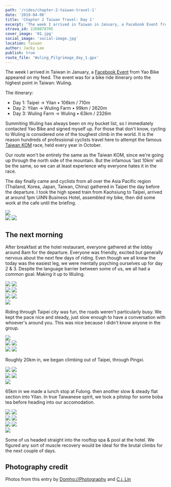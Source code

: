 ```yaml
---
path: '/rides/chapter-2-taiwan-travel-1'
date: '2019-04-06'
title: 'Chapter 2 Taiwan Travel: Day 1'
excerpt: 'The week I arrived in Taiwan in January, a Facebook Event from Yao Bike appeared on my Facebook. The event was for a bike ride itinerary onto the highest point in Taiwan: Wuling.'
strava_id: 2268078705
cover_image: '01.jpg'
social_image: 'social-image.jpg'
location: Taiwan
author: Jacky Lee
publish: true
route_file: 'Wuling_Pilgrimage_day_1.gpx'
---
```


The week I arrived in Taiwan in January, a [Facebook Event](<[https://link](https://www.facebook.com/events/315813365694649)>) from Yao Bike appeared on my feed. The event was for a bike ride itinerary onto the highest point in Taiwan: Wuling.

The itinerary:

- Day 1: Taipei → Yilan • 106km / 710m
- Day 2: Yilan → Wuling Farm • 99km / 2620m
- Day 3: Wuling Farm → Wuling • 63km / 2326m

Summiting Wuling has always been on my bucket list, so I immediately contacted Yao Bike and signed myself up. For those that don't know, cycling to Wuling is considered one of the toughest climb in the world. It is the reason hundreds of professional cyclists travel here to attempt the famous [Taiwan KOM](https://www.youtube.com/watch?v=Sxfd2xzlM6k) race, held every year in October.

Our route won't be entirely the same as the Taiwan KOM, since we're going up through the north side of the mountain. But the infamous 'last 10km' will be the same, so we can at least experience why everyone hates it in the race.

The day finally came and cyclists from all over the Asia Pacific region (Thailand, Korea, Japan, Taiwan, China) gathered in Taipei the day before the departure. I took the high speed train from Kaohsiung to Taipei, arrived at around 1pm <marker-link lat='25.089801' lng='121.518402' label='A' zoom='16'>UiNN Business Hotel</marker-link>, assembled my bike, then did some work at the cafe until the briefing.

<div class='c-photo-cluster'>
<image-zoom caption="There were around 30 riders that came from all over the Asia Pacific Region. I admit I was envious of everyone's slick Chapter 2 bikes."><img src='03.jpg'/></image-zoom>
<div class='flex'>
<image-zoom caption="Name tags and feed bag were handed out to everyone at the start of the briefing."><img src='04.jpg'/></image-zoom>
<image-zoom caption="Yao from Yao Bike carefully briefed everyone on the 268km / 5600m elevation gain itinerary for the next 3 days. Everyone was 'stoked!'."><img src='02.jpg'/></image-zoom>
</div>
</div>

## The next morning

After breakfast at the hotel restaurant, everyone gathered at the lobby around 8am for the departure. Everyone was friendly, excited but generally nervous about the next few days of riding. Even though we all knew the today was the easiest leg, we were mentally psyching ourselves up for day 2 & 3. Despite the language barrier between some of us, we all had a common goal: Making it up to Wuling.

<div class='c-photo-cluster'>
<div class='flex'>
<image-zoom ><img src='Chapter2_TW_day2_02.jpg'/></image-zoom>
<image-zoom ><img src='Chapter2_TW_day2_16.jpg'/></image-zoom>
</div>
<div class='flex'>
<image-zoom ><img src='Chapter2_TW_day2_03.jpg'/></image-zoom>
<image-zoom ><img src='Chapter2_TW_day2_05.jpg'/></image-zoom>
</div>
<div class='flex'>
<image-zoom ><img src='Chapter2_TW_day2_07.jpg'/></image-zoom>
<image-zoom ><img src='Chapter2_TW_day2_13.jpg'/></image-zoom>
</div>
<image-zoom caption="30 riders from all over the world. We spoke different languages, had different background, but all shared the same goal - to conquer Wuling."><img src='Chapter2_TW_day2_14.jpg'/></image-zoom>
</div>

Riding through Taipei city was fun, the roads weren't particularly busy. We kept the pace nice and steady, just slow enough to have a conversation with whoever's around you. This was nice because I didn't know anyone in the group.

<div class='c-photo-cluster'>
<div class='flex'>
<image-zoom ><img src='Chapter2_TW_day2_17.jpg'/></image-zoom>
</div>
<div class='flex'>
<image-zoom ><img src='Chapter2_TW_day2_20.jpg'/></image-zoom>
<image-zoom ><img src='Chapter2_TW_day2_21.jpg'/></image-zoom>
</div>
<div class='flex'>
<image-zoom ><img src='Chapter2_TW_day2_23.jpg'/></image-zoom>
<image-zoom ><img src='rolling-taipei.jpg'/></image-zoom>
</div>
</div>

Roughly 20km in, we began climbing out of Taipei, through Pingxi.

<div class='c-photo-cluster'>
<div class='flex'>
<image-zoom ><img src='Chapter2_TW_day2_27.jpg'/></image-zoom>
<image-zoom ><img src='Chapter2_TW_day2_37.jpg'/></image-zoom>
</div>
<div class='flex'>
<image-zoom ><img src='Chapter2_TW_day2_41.jpg'/></image-zoom>
<image-zoom ><img src='Chapter2_TW_day2_42.jpg'/></image-zoom>
</div>
<image-zoom ><img src='Chapter2_TW_day2_46.jpg'/></image-zoom>
</div>

65km in we made a lunch stop at Fulong. then another slow & steady flat section into Yilan. In true Taiwanese spirit, we took a pitstop for some boba tea before heading into our accomodation.

<div class='c-photo-cluster'>
<div class='flex'>
<image-zoom ><img src='Chapter2_TW_day2_51.jpg'/></image-zoom>
<image-zoom ><img src='Chapter2_TW_day2_71.jpg'/></image-zoom>
</div>
<div class='flex'>
<image-zoom ><img src='Chapter2_TW_day2_58.jpg'/></image-zoom>
<image-zoom ><img src='Chapter2_TW_day2_60.jpg'/></image-zoom>
</div>
<div class='flex'>
<image-zoom ><img src='Chapter2_TW_day2_64.jpg'/></image-zoom>
<image-zoom ><img src='Chapter2_TW_day2_65.jpg'/></image-zoom>
</div>
<image-zoom caption='Boba stop is a must for any rides in Taiwan.'><img src='Chapter2_TW_day2_67.jpg'/></image-zoom>
</div>

Some of us headed straight into the rooftop spa & pool at the hotel. We figured any sort of muscle recovery would be ideal for the brutal climbs for the next couple of days.

## Photography credit

Photos from this entry by [Domho://Photography](https://www.facebook.com/domhosports) and [C.j. Lin](https://www.facebook.com/chunju.lin.315)
